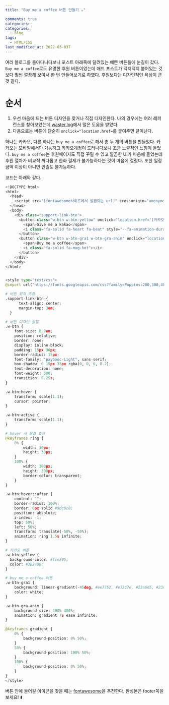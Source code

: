 ```yaml
---
title: "Buy me a coffee 버튼 만들기 ☕️"

comments: true
categories:
categories:
  - Blog
tags:
  - HTML/CSS
last_modified_at: 2022-03-03T
---
```


여러 블로그를 돌아다니다보니 포스트 아래쪽에 달려있는 예쁜 버튼들에 눈길이 갔다. `Buy me a coffee`로도 유명한 후원 버튼이었는데 애드 포스트가 덕지덕지 붙어있는 것보다 훨씬 깔끔해 보여서 한 번 만들어보기로 하였다. 후원보다는 디자인적인 욕심이 큰 것 같다. 

# 순서 
1. 우선 마음에 드는 버튼 디자인을 찾거나 직접 디자인한다. 나의 경우에는 여러 레퍼런스를 찾아보았는데 [waster.log](https://velog.io/@whdnjsdyd111/CSS-버튼-이쁘게-꾸미기)에서 많은 도움을 받았다. 
2. 다음으로는 버튼에 단순히 `onclick="location.href=`를 붙여주면 끝이난다.  

하나는 카카오, 다른 하나는 `buy me a coffee`로 해서 총 두 개의 버튼을 만들었다. 카카오는 모바일에서만 가능하고 카카오계정이 드러나다보니 조금 노골적인 느낌이 들었다. `buy me a coffee`는 후원페이지도 직접 꾸밀 수 있고 깔끔한 UI가 마음에 들었는데 후원 절차가 비교적 까다롭고 한화 결제가 불가능하다는 것이 마음에 걸렸다. 또한 일정 금액 이상이 아니면 인출도 불가능하다.  

코드는 아래와 같다. 
```python
<!DOCTYPE html>
<html>
  <head>
    <script src="[fontawesome사이트에서 발급되는 url]" crossorigin="anonymous"></script>
  </head>
  <body>
    <div class="support-link-btn">
      <button class="w-btn w-btn-yellow" onclick="location.href='[카카오페이 송금 url]'">
        <span>Give me a kakao</span>
        <i class="fa-solid fa-heart fa-beat" style="--fa-animation-duration: 1s;"></i>
      </button>
      <button class="w-btn w-btn-gra1 w-btn-gra-anim" onclick="location.href='[buy me a coffee 후원페이지 url]'">
        <span>Buy me a coffee</span>
        <i class="fa-solid fa-mug-hot"></i>
      </button>
    </div>
  </body>
</html>


<style type="text/css">
@import url("https://fonts.googleapis.com/css?family=Poppins:200,300,400,500,600,700,800,900&display=swap");

# 버튼 위치 조정
.support-link-btn {
      text-align: center;
      margin-top: 3em;
  }

# 버튼 디자인 설정
.w-btn {
    font-size: 0.8em;
    position: relative;
    border: none;
    display: inline-block;
    padding: 15px 30px;
    border-radius: 15px;
    font-family: "paybooc-Light", sans-serif;
    box-shadow: 0 15px 35px rgba(0, 0, 0, 0.2);
    text-decoration: none;
    font-weight: 600;
    transition: 0.25s;
}

.w-btn:hover {
    transform: scale(1.1);
    cursor: pointer;
}

.w-btn:active {
    transform: scale(1.1);
}

# hover 시 물결 효과
@keyframes ring {
    0% {
        width: 30px;
        height: 30px;
    }
    100% {
        width: 300px;
        height: 300px;
        border-color: transparent;
    }
}

.w-btn:hover::after {
    content: "";
    border-radius: 100%;
    border: 6px solid #9dc8c8;
    position: absolute;
    z-index: -1;
    top: 50%;
    left: 50%;
    transform: translate(-50%, -50%);
    animation: ring 1.5s infinite;
}

# 카카오 버튼
.w-btn-yellow {
  background-color: #fce205;
  color: #3B240B;
}

# buy me a coffee 버튼
.w-btn-gra1 {
    background: linear-gradient(-45deg, #ee7752, #e73c7e, #23a6d5, #23d5ab);
    color: white;
}

.w-btn-gra-anim {
    background-size: 400% 400%;
    animation: gradient 7s ease infinite;
}

@keyframes gradient {
    0% {
        background-position: 0% 50%;
    }
    50% {
        background-position: 100% 50%;
    }
    100% {
        background-position: 0% 50%;
    }
}
</style>
```

버튼 안에 들어갈 아이콘을 찾을 때는 [fontawesome](https://fontawesome.com)을 추천한다. 완성본은 footer쪽을 보세요! ⬇️
